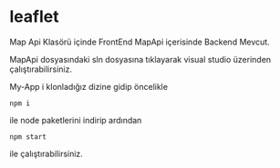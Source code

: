# leaflet

Map Api Klasörü içinde FrontEnd MapApi içerisinde Backend Mevcut. 


MapApi dosyasındaki sln dosyasına tıklayarak visual studio üzerinden çalıştırabilirsiniz. 


My-App i klonladığız dizine gidip öncelikle 

```
npm i

```


ile node paketlerini indirip ardından

```
npm start 

```

ile çalıştırabilirsiniz.


